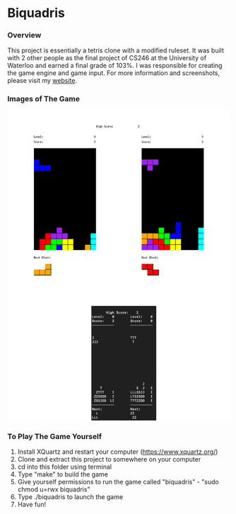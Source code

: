 # Biquadris

### Overview
This project is essentially a tetris clone with a modified ruleset. It was built with 2 other people as the final project of CS246 at the University of Waterloo and earned a final grade of 103%. I was responsible for creating the game engine and game input. For more information and screenshots, please visit my [website](https://josephcheng.dev/work;project=biquadris "website").

### Images of The Game
![Image Of Game](https://github.com/josephchengdev/biquadris/raw/master/gameImages.png)

### To Play The Game Yourself

1) Install XQuartz and restart your computer (https://www.xquartz.org/)
2) Clone and extract this project to somewhere on your computer
3) cd into this folder using terminal
4) Type "make" to build the game
5) Give yourself permissions to run the game called "biquadris" - "sudo chmod u=rwx biquadris"
6) Type ./biquadris to launch the game
7) Have fun!
